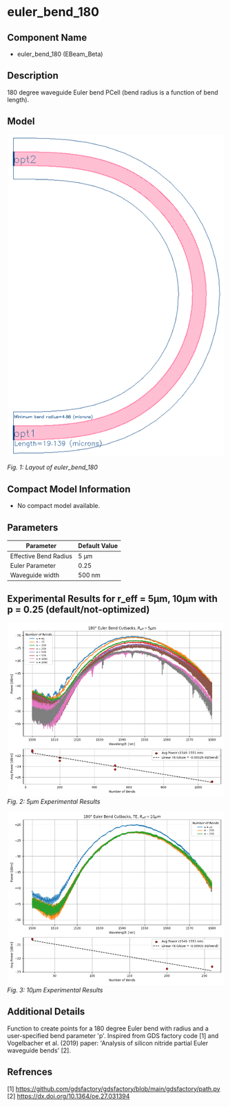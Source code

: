 
# euler_bend_180

## Component Name

- euler_bend_180 (EBeam_Beta)

## Description
180 degree waveguide Euler bend PCell (bend radius is a function of bend length). 


## Model

![alt text](imgs/gds.png)

*Fig. 1: Layout of euler_bend_180*

## Compact Model Information

- No compact model available.

## Parameters

| Parameter      | Default Value |
|----------------|---------------|
| Effective Bend Radius  | 5 μm |
| Euler Parameter  | 0.25     |
| Waveguide width  | 500 nm     |

## Experimental Results for r_eff = 5μm, 10μm with p = 0.25 (default/not-optimized)
![alt text](imgs/exp_5um.png)
*Fig. 2: 5μm Experimental Results*

![alt text](imgs/exp_10um.png)
*Fig. 3: 10μm Experimental Results*

## Additional Details

Function to create points for a 180 degree Euler bend with 
radius and a user-specified bend parameter 'p'.
Inspired from GDS factory code [1] and Vogelbacher et al. (2019) paper:
'Analysis of silicon nitride partial Euler waveguide bends' [2].

## Refrences        
[1] https://github.com/gdsfactory/gdsfactory/blob/main/gdsfactory/path.py <br>
[2] https://dx.doi.org/10.1364/oe.27.031394
